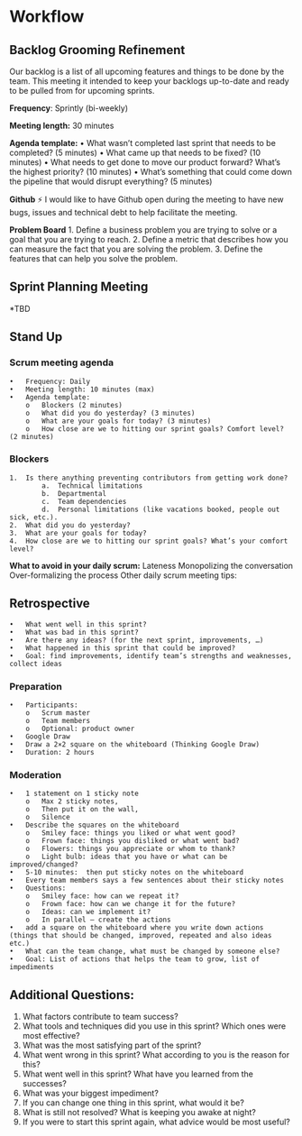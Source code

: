 # Workflow

## Backlog Grooming Refinement

Our backlog is a list of all upcoming features and things to be done by the team. This meeting it intended to keep your backlogs up-to-date and ready to be pulled from for upcoming sprints.

**Frequency**: Sprintly (bi-weekly)

**Meeting length:** 30 minutes

**Agenda template:**
    •	What wasn’t completed last sprint that needs to be completed? (5 minutes)
    •	What came up that needs to be fixed? (10 minutes)
    •	What needs to get done to move our product forward? What’s the highest priority? (10 minutes)
    •	What’s something that could come down the pipeline that would disrupt everything? (5 minutes)

**Github**
⚡️ I would like to have Github open during the meeting to have new bugs, issues and technical debt to help facilitate the meeting.

**Problem Board**
    1.	Define a business problem you are trying to solve or a goal that you are trying to reach.
    2.	Define a metric that describes how you can measure the fact that you are solving the problem.
    3.	Define the features that can help you solve the problem.

## Sprint Planning Meeting
*TBD


## Stand Up
### Scrum meeting agenda
    •	Frequency: Daily
    •	Meeting length: 10 minutes (max)
    •	Agenda template:
        o	Blockers (2 minutes)
        o	What did you do yesterday? (3 minutes)
        o	What are your goals for today? (3 minutes)
        o	How close are we to hitting our sprint goals? Comfort level? (2 minutes)

### Blockers
    1.	Is there anything preventing contributors from getting work done? 
            a.	Technical limitations
            b.	Departmental 
            c.	Team dependencies
            d.	Personal limitations (like vacations booked, people out sick, etc.).
    2.	What did you do yesterday?
    3.	What are your goals for today?
    4.	How close are we to hitting our sprint goals? What’s your comfort level?

**What to avoid in your daily scrum:**
Lateness
Monopolizing the conversation
Over-formalizing the process
Other daily scrum meeting tips:



## Retrospective

    •	What went well in this sprint?
    •	What was bad in this sprint?
    •	Are there any ideas? (for the next sprint, improvements, …)
    •	What happened in this sprint that could be improved?
    •	Goal: find improvements, identify team’s strengths and weaknesses, collect ideas

### Preparation
    •	Participants:
        o	Scrum master
        o	Team members
        o	Optional: product owner
    •	Google Draw
    •	Draw a 2×2 square on the whiteboard (Thinking Google Draw)
    •	Duration: 2 hours

### Moderation
    •	1 statement on 1 sticky note
        o	Max 2 sticky notes, 
        o	Then put it on the wall, 
        o	Silence
    •	Describe the squares on the whiteboard
        o	Smiley face: things you liked or what went good?
        o	Frown face: things you disliked or what went bad?
        o	Flowers: things you appreciate or whom to thank?
        o	Light bulb: ideas that you have or what can be improved/changed?
    •	5-10 minutes:  then put sticky notes on the whiteboard
    •	Every team members says a few sentences about their sticky notes
    •	Questions:
        o	Smiley face: how can we repeat it?
        o	Frown face: how can we change it for the future?
        o	Ideas: can we implement it?
        o	In parallel – create the actions
    •	add a square on the whiteboard where you write down actions (things that should be changed, improved, repeated and also ideas etc.)
    •	What can the team change, what must be changed by someone else?
    •	Goal: List of actions that helps the team to grow, list of impediments
 
## Additional Questions:
1.	What factors contribute to team success?
2.	What tools and techniques did you use in this sprint? Which ones were most effective?
3.	What was the most satisfying part of the sprint?
4.	What went wrong in this sprint? What according to you is the reason for this?
5.	What went well in this sprint? What have you learned from the successes?
6.	What was your biggest impediment?
7.	If you can change one thing in this sprint, what would it be?
8.	What is still not resolved? What is keeping you awake at night?
9.	If you were to start this sprint again, what advice would be most useful?



